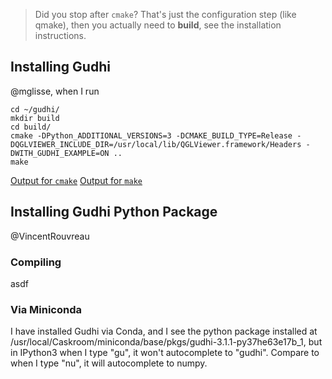 > Did you stop after `cmake`? That's just the configuration step (like qmake), then you actually need to **build**, see the installation instructions.

## Installing Gudhi

@mglisse, when I run

```
cd ~/gudhi/
mkdir build
cd build/
cmake -DPython_ADDITIONAL_VERSIONS=3 -DCMAKE_BUILD_TYPE=Release -DQGLVIEWER_INCLUDE_DIR=/usr/local/lib/QGLViewer.framework/Headers -DWITH_GUDHI_EXAMPLE=ON ..
make
```

[Output for `cmake`](#https://github.com/ChemGuy88/oda/blob/master/gudhiTroubleshooting/Output_Gudhi_cmake.txt)
[Output for `make`](#https://github.com/ChemGuy88/oda/blob/master/gudhiTroubleshooting/Output_Gudhi_make.txt)

## Installing Gudhi Python Package

@VincentRouvreau

### Compiling

asdf

### Via Miniconda

I have installed Gudhi via Conda, and I see the python package installed at /usr/local/Caskroom/miniconda/base/pkgs/gudhi-3.1.1-py37he63e17b_1, but in IPython3 when I type "gu", it won't autocomplete to "gudhi". Compare to when I type "nu", it will autocomplete to numpy.
